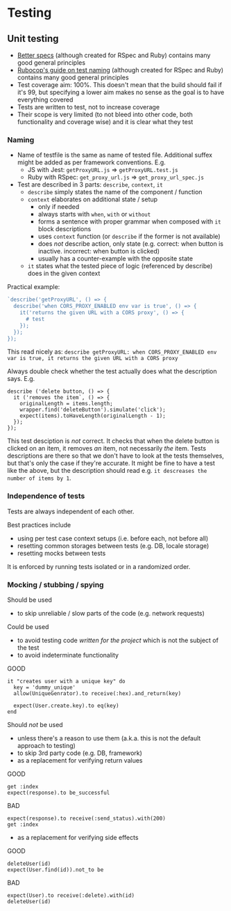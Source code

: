 # Testing

## Unit testing

- [Better specs](http://www.betterspecs.org/) (although created for RSpec and Ruby) contains many good general principles
- [Rubocop's guide on test naming](https://github.com/rubocop-hq/rspec-style-guide#naming) (although created for RSpec and Ruby) contains many good general principles
- Test coverage aim: 100%. This doesn't mean that the build should fail if it's 99, but specifying a lower aim makes no sense as the goal is to have everything covered
- Tests are written to test, not to increase coverage
- Their scope is very limited (to not bleed into other code, both functionality and coverage wise) and it is clear what they test

### Naming

- Name of testfile is the same as name of tested file. Additional suffex might be added as per framework conventions. E.g.
  - JS with Jest: `getProxyURL.js` => `getProxyURL.test.js`
  - Ruby with RSpec: `get_proxy_url.js` => `get_proxy_url_spec.js`
- Test are described in 3 parts: `describe`, `context`, `it`
  - `describe` simply states the name of the component / function
  - `context` elaborates on additional state / setup
    - only if needed
    - always starts with `when`, `with` or `without`
    - forms a sentence with proper grammar when composed with `it` block descriptions
    - uses `context` function (or `describe` if the former is not available)
    - does *not* describe action, only state (e.g. correct: when button is inactive. incorrect: when button is clicked)
    - usually has a counter-example with the opposite state
  - `it` states what the tested piece of logic (referenced by describe) does in the given context

Practical example:
```js
`describe('getProxyURL', () => {
  describe('when CORS_PROXY_ENABLED env var is true', () => {
    it('returns the given URL with a CORS proxy', () => {
      # test
    });
  });
});
```

This read nicely as: `describe getProxyURL: when CORS_PROXY_ENABLED env var is true, it returns the given URL with a CORS proxy`

Always double check whether the test actually does what the description says. E.g.
```
describe ('delete button, () => {
  it ('removes the item`, () => {
    originalLength = items.length;
    wrapper.find('deleteButton').simulate('click');
    expect(items).toHaveLength(originalLength - 1);
  });
});
```
This test desciption is *not* correct. It checks that when the delete button is clicked on an item, it removes *an* item, not necessarily *the* item. Tests descriptions are there so that we don't have to look at the tests themselves, but that's only the case if they're accurate. It might be fine to have a test like the above, but the description should read e.g. `it descreases the number of items by 1`.

### Independence of tests

Tests are always independent of each other.

Best practices include
- using per test case context setups (i.e. before each, not before all)
- resetting common storages between tests (e.g. DB, locale storage)
- resetting mocks between tests

It is enforced by running tests isolated or in a randomized order.

### Mocking / stubbing / spying

Should be used
- to skip unreliable / slow parts of the code (e.g. network requests)

Could be used
- to avoid testing code _written for the project_ which is not the subject of the test
- to avoid indeterminate functionality

GOOD

```
it "creates user with a unique key" do
  key = 'dummy_unique'
  allow(UniqueGenrator).to receive(:hex).and_return(key)
  
  expect(User.create.key).to eq(key)
end
```

Should _not_ be used
- unless there's a reason to use them (a.k.a. this is not the default approach to testing)
- to skip 3rd party code (e.g. DB, framework)
- as a replacement for verifying return values

GOOD

```
get :index
expect(response).to be_successful
```

BAD

```
expect(response).to receive(:send_status).with(200)
get :index
```

- as a replacement for verifying side effects

GOOD

```
deleteUser(id)
expect(User.find(id)).not_to be
```

BAD

```
expect(User).to receive(:delete).with(id)
deleteUser(id)
```

